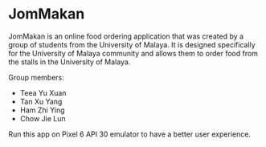 # JomMakan
JomMakan is an online food ordering application that was created by a group of students from the University of Malaya. It is designed specifically for the University of Malaya community and allows them to order food from the stalls in the University of Malaya.

Group members:
- Teea Yu Xuan
- Tan Xu Yang
- Ham Zhi Ying
- Chow Jie Lun

Run this app on Pixel 6 API 30 emulator to have a better user experience.
